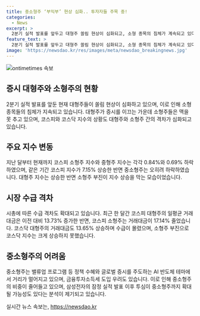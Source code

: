 ```yaml
---
title: 중소형주 ‘부익부’ 현상 심화.. 투자자들 주목 중!
categories:
  - News
excerpt: >
  2분기 실적 발표를 앞두고 대형주 쏠림 현상이 심화되고, 소형 종목의 침체가 계속되고 있다. AI 반도체 관련주가 증시를 이끄며 밸류업 수혜도 대형주에 몰리고 있는 가운데, 4일까지 코스피 소형주 지수와 중형주 지수는 각각 0.84%와 0.69% 하락했으며, 코스피 대형주와 코스피200은 상승세를 유지했다. 코스닥 소형주도 부진을 이어가면서 시가총액 상위 10개사 중 8개사가 상승한 반면, 전체 상장사 중 51%만 상승했다. 중소형주들은 밸류업 프로그램, 글로벌 증시, 및 금융투자소득세 도입 우려로 인해 어려움을 겪고 있지만, 삼성전자의 잠정 실적이 시장 예상을 넘으면 투심이 개선될 전망이다. 
feature_text: >
  2분기 실적 발표를 앞두고 대형주 쏠림 현상이 심화되고, 소형 종목의 침체가 계속되고 있다. AI 반도체 관련주가 증시를 이끄며 밸류업 수혜도 대형주에 몰리고 있는 가운데, 4일까지 코스피 소형주 지수와 중형주 지수는 각각 0.84%와 0.69% 하락했으며, 코스피 대형주와 코스피200은 상승세를 유지했다. 코스닥 소형주도 부진을 이어가면서 시가총액 상위 10개사 중 8개사가 상승한 반면, 전체 상장사 중 51%만 상승했다. 중소형주들은 밸류업 프로그램, 글로벌 증시, 및 금융투자소득세 도입 우려로 인해 어려움을 겪고 있지만, 삼성전자의 잠정 실적이 시장 예상을 넘으면 투심이 개선될 전망이다. 
image: 'https://newsdao.kr/res/images/meta/newsdao_breakingnews.jpg'
---
```


<p><img src="https://newsdao.kr/res/images/meta/newsdao_breakingnews.jpg" alt="ontimetimes 속보" /></p>

<h2 data-ke-size="size26">증시 대형주와 소형주의 현황</h2>

<p data-ke-size="size16">2분기 실적 발표를 앞둔 현재 대형주들이 쏠림 현상이 심화하고 있으며, 이로 인해 소형 종목들의 침체가 지속되고 있습니다. 대형주가 증시를 이끄는 가운데 소형주들은 맥을 못 추고 있으며, 코스피와 코스닥 지수의 상황도 대형주와 소형주 간의 격차가 심화되고 있습니다.</p>

<h2 data-ke-size="size26">주요 지수 변동</h2>

<p data-ke-size="size16">지난 달부터 현재까지 코스피 소형주 지수와 중형주 지수는 각각 0.84%와 0.69% 하락하였으며, 같은 기간 코스피 지수가 7.15% 상승한 반면 중소형주는 오히려 하락하였습니다. 대형주 지수는 상승한 반면 소형주 부진이 지수 상승을 막는 모습이었습니다.</p>

<h2 data-ke-size="size26">시장 수급 격차</h2>

<p data-ke-size="size16">시총에 따른 수급 격차도 확대되고 있습니다. 최근 한 달간 코스피 대형주의 일평균 거래대금은 이전 대비 13.73% 증가한 반면, 코스피 소형주는 거래대금이 17.14% 줄었습니다. 코스닥 대형주의 거래대금도 13.65% 상승하며 수급이 몰렸으며, 소형주 부진으로 코스닥 지수는 크게 상승하지 못했습니다.</p>

<h2 data-ke-size="size26">중소형주의 어려움</h2>

<p data-ke-size="size16">중소형주는 밸류업 프로그램 등 정책 수혜와 글로벌 증시를 주도하는 AI 반도체 테마에서 거리가 멀어지고 있으며, 금융투자소득세 도입 우려도 있습니다. 이로 인해 중소형주의 비중이 줄어들고 있으며, 삼성전자의 잠정 실적 발표 이후 투심이 중소형주까지 확대될 가능성도 있다는 분석이 제기되고 있습니다.</p>
실시간 뉴스 속보는, <a href="https://newsdao.kr" rel="dofollow">https://newsdao.kr</a>



